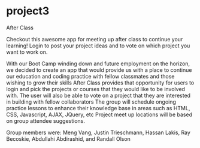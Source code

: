 # project3


After Class

Checkout this awesome app for meeting up after class to continue your learning!
Login to post your project ideas and to vote on which project you want to work on.



With our Boot Camp winding down and future employment on the horizon, we decided to create an app that would provide us with a place to continue our education and coding practice with fellow classmates and those wishing to grow their skills
After Class provides that opportunity for users to login and pick the projects or courses that they would like to be involved with.  The user will also be able to vote on a project that they are interested in building with fellow collaborators
The group will schedule ongoing practice lessons to enhance their knowledge base in areas such as HTML, CSS, Javascript, AJAX, JQuery, etc
Project meet up locations will be based on group attendee suggestions. 



Group members were: Meng Vang, Justin Trieschmann, Hassan Lakis, Ray Becoskie, Abdullahi Abdirashid, and Randall Olson
